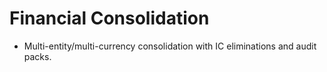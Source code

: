# Financial Consolidation
- Multi-entity/multi-currency consolidation with IC eliminations and audit packs.
